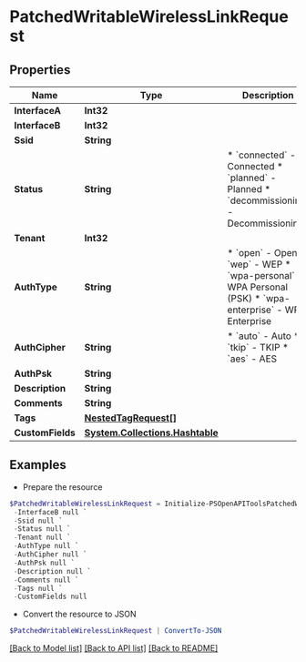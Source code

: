 # PatchedWritableWirelessLinkRequest
## Properties

Name | Type | Description | Notes
------------ | ------------- | ------------- | -------------
**InterfaceA** | **Int32** |  | [optional] 
**InterfaceB** | **Int32** |  | [optional] 
**Ssid** | **String** |  | [optional] 
**Status** | **String** | * &#x60;connected&#x60; - Connected * &#x60;planned&#x60; - Planned * &#x60;decommissioning&#x60; - Decommissioning | [optional] 
**Tenant** | **Int32** |  | [optional] 
**AuthType** | **String** | * &#x60;open&#x60; - Open * &#x60;wep&#x60; - WEP * &#x60;wpa-personal&#x60; - WPA Personal (PSK) * &#x60;wpa-enterprise&#x60; - WPA Enterprise | [optional] 
**AuthCipher** | **String** | * &#x60;auto&#x60; - Auto * &#x60;tkip&#x60; - TKIP * &#x60;aes&#x60; - AES | [optional] 
**AuthPsk** | **String** |  | [optional] 
**Description** | **String** |  | [optional] 
**Comments** | **String** |  | [optional] 
**Tags** | [**NestedTagRequest[]**](NestedTagRequest.md) |  | [optional] 
**CustomFields** | [**System.Collections.Hashtable**](AnyType.md) |  | [optional] 

## Examples

- Prepare the resource
```powershell
$PatchedWritableWirelessLinkRequest = Initialize-PSOpenAPIToolsPatchedWritableWirelessLinkRequest  -InterfaceA null `
 -InterfaceB null `
 -Ssid null `
 -Status null `
 -Tenant null `
 -AuthType null `
 -AuthCipher null `
 -AuthPsk null `
 -Description null `
 -Comments null `
 -Tags null `
 -CustomFields null
```

- Convert the resource to JSON
```powershell
$PatchedWritableWirelessLinkRequest | ConvertTo-JSON
```

[[Back to Model list]](../README.md#documentation-for-models) [[Back to API list]](../README.md#documentation-for-api-endpoints) [[Back to README]](../README.md)

